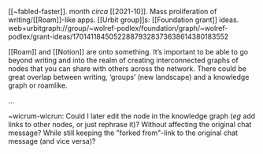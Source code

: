 [[~fabled-faster]].  month _circa_ [[2021-10]].  Mass proliferation of writing/[[Roam]]-like apps.  [[Urbit group]]s: [[Foundation grant]] ideas.   web+urbitgraph://group/~wolref-podlex/foundation/graph/~wolref-podlex/grant-ideas/170141184505228879328373638614380183552

[[Roam]] and [[Notion]] are onto something.  It’s important to be able to go beyond writing and into the realm of creating interconnected graphs of nodes that you can share with others across the network.  There could be great overlap between writing, ‘groups’ (new landscape) and a knowledge graph or roamlike.

...

~wicrum-wicrun: Could I later edit the node in the knowledge graph (_eg_ add links to other nodes, or just rephrase it)?  Without affecting the original chat message?  While still keeping the "forked from"-link to the original chat message (and vice versa)?

